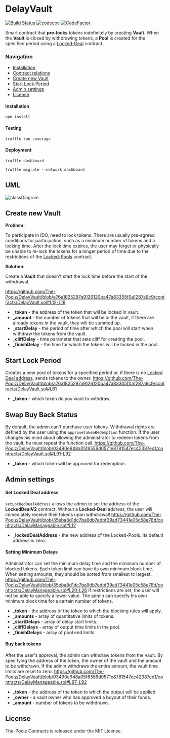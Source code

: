 # DelayVault
[![Build Status](https://api.travis-ci.com/The-Poolz/DelayVault.svg?token=qArPwDxVjiye5pPqiscU&branch=master)](https://app.travis-ci.com/github/The-Poolz/DelayVault)
[![codecov](https://codecov.io/gh/The-Poolz/DelayVault/branch/master/graph/badge.svg)](https://codecov.io/gh/The-Poolz/DelayVault)
[![CodeFactor](https://www.codefactor.io/repository/github/the-poolz/DelayVault/badge)](https://www.codefactor.io/repository/github/the-poolz/DelayVault)

Smart contract that **pre-locks** tokens indefinitely by creating **Vault**. When the **Vault** is closed by withdrawing tokens, a **Pool** is created for the specified period using a [Locked-Deal](https://github.com/The-Poolz/Locked-pools) contract.

### Navigation

- [Installation](#installation)
- [Contract relations](#uml)
- [Create new Vault](#create-new-vault)
- [Start Lock Period](#start-lock-period)
- [Admin settings](#admin-settings)
- [License](#license)
#### Installation

```console
npm install
```

#### Testing

```console
truffle run coverage
```

#### Deployment

```console
truffle dashboard
```

```console
truffle migrate --network dashboard
```

## UML
![classDiagram](https://user-images.githubusercontent.com/68740472/224293292-a86ff2cf-b91a-4e24-9ce6-1fbc9065916b.svg)

## Create new Vault
**Problem:**

To participate in IDO, need to lock tokens. There are usually pre-agreed conditions for participation, such as a minimum number of tokens and a locking time. After the lock time expires, the user may forget or physically be unable to re-lock the tokens for a longer period of time due to the restrictions of the [Locked-Pools](https://github.com/The-Poolz/Locked-pools) contract.

**Solution:**

Create a **Vault** that doesn't start the lock time before the start of the withdrawal.

https://github.com/The-Poolz/DelayVault/blob/a76a1825297a9126120ba47a83305f0a1287a9c9/contracts/DelayVault.sol#L12-L18

- **_token** - the address of the token that will be locked in vault.
- **_amount** - the number of tokens that will be in the vault, if there are already tokens in the vault, they will be summed up.
- **_startDelay** - the period of time after which the pool will start when withdraw the tokens from the vault.
- **_cliffDelay** - time parameter that sets cliff for creating the pool. 
- **_finishDelay** - the time for which the tokens will be locked in the pool. 

## Start Lock Period
Creates a new pool of tokens for a specified period or, if there is no [Locked Deal address](https://github.com/The-Poolz/Locked-pools), sends tokens to the owner.
https://github.com/The-Poolz/DelayVault/blob/a76a1825297a9126120ba47a83305f0a1287a9c9/contracts/DelayVault.sol#L61

- **_token** - which token do you want to withdraw.

## Swap Buy Back Status 
By default, the admin can't purchase user tokens. Withdrawal rights are defined by the user using the `approveTokenRedemption` function. If the user changes his mind about allowing the administrator to redeem tokens from the vault, he must repeat the function call.
https://github.com/The-Poolz/DelayVault/blob/03490e948a05f6556d0571e8781547ec42387ed1/contracts/DelayVault.sol#L91-L92
- **_token** - which token will be approved for redemption.

## Admin settings
#### Set Locked Deal address
`setLockedDealAddress` allows the admin to set the address of the **LockedDealV2** contract. Without a **Locked-Deal** address, the user will immediately receive their tokens upon withdrawal!
https://github.com/The-Poolz/DelayVault/blob/35eba8d1dc7ba9db7edbf39ad73441e05c58e78d/contracts/DelayManageable.sol#L12
- **_lockedDealAddress** - the new address of the Locked-Pools. Its default address is zero.

#### Setting Minimum Delays
Administrator can set the minimum delay time and the minimum number of blocked tokens. Each token limit can have its own minimum block time. When setting amounts, they should be sorted from smallest to largest. 
https://github.com/The-Poolz/DelayVault/blob/35eba8d1dc7ba9db7edbf39ad73441e05c58e78d/contracts/DelayManageable.sol#L20-L26
If restrictions are set, the user will not be able to specify a lower value. The admin can specify his own minimum block time for a certain number of tokens.
- **_token** - the address of the token to which the blocking rules will apply.
- **_amounts** - array of quantitative limits of tokens.
- **_startDelays** - array of delay start limits. 
- **_cliffDelays** - array of output time limits in the pool.
- **_finishDelays** - array of pool end limits.

#### Buy back tokens
After the user's approval, the admin can withdraw tokens from the vault. By specifying the address of the token, the owner of the vault and the amount to be withdrawn.
If the admin withdraws the entire amount, the vault time limits are reset to zero.
https://github.com/The-Poolz/DelayVault/blob/03490e948a05f6556d0571e8781547ec42387ed1/contracts/DelayManageable.sol#L87-L92
- **_token** - the address of the token to which the output will be applied 
- **_owner** - a vault owner who has approved a buyout of their funds.
- **_amount** - number of tokens to be withdrawn.

## License
The-Poolz Contracts is released under the MIT License.